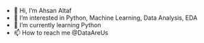 - 👋 Hi, I’m Ahsan Altaf 
- 👀 I’m interested in Python, Machine Learning, Data Analysis, EDA
- 🌱 I’m currently learning Python
- 📫 How to reach me @DataAreUs

<!---
DataAreUs/DataAreUs is a ✨ special ✨ repository because its `README.md` (this file) appears on your GitHub profile.
You can click the Preview link to take a look at your changes.
--->
